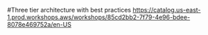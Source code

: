 #Three tier architecture with best practices
https://catalog.us-east-1.prod.workshops.aws/workshops/85cd2bb2-7f79-4e96-bdee-8078e469752a/en-US
